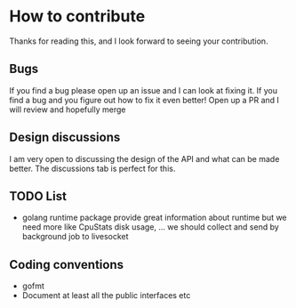 







# How to contribute 

Thanks for reading this, and I look forward to seeing your contribution. 

## Bugs 

If you find a bug please open up an issue and I can look at fixing it. If you find a bug and you figure out how to fix it even better! Open up a PR
and I will review and hopefully merge 

## Design discussions 

I am very open to discussing the design of the API and what can be made better. The discussions tab is perfect for this. 

## TODO List 

- golang runtime package provide great information
  about runtime but we need more like CpuStats
  disk usage, ... we should collect and send by background
  job to livesocket

## Coding conventions 

- gofmt
- Document at least all the public interfaces etc
